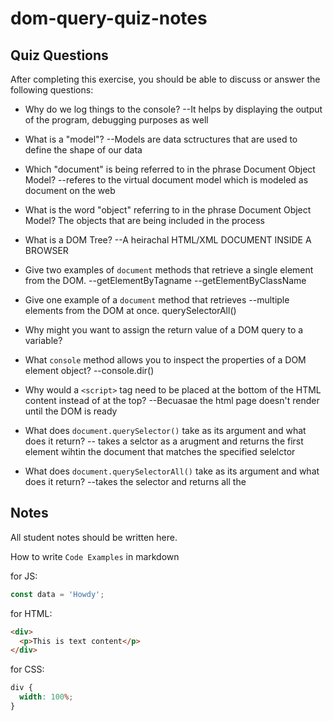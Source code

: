 # dom-query-quiz-notes

## Quiz Questions

After completing this exercise, you should be able to discuss or answer the following questions:

- Why do we log things to the console?
  --It helps by displaying the output of the program, debugging purposes as well
- What is a "model"?
  --Models are data sctructures that are used to define the shape of our data
- Which "document" is being referred to in the phrase Document Object Model?
  --referes to the virtual document model which is modeled as document on the web
- What is the word "object" referring to in the phrase Document Object Model?
  The objects that are being included in the process

- What is a DOM Tree?
  --A heirachal HTML/XML DOCUMENT INSIDE A BROWSER
- Give two examples of `document` methods that retrieve a single element from the DOM.
  --getElementByTagname
  --getElementByClassName
- Give one example of a `document` method that retrieves --multiple elements from the DOM at once.
  querySelectorAll()
- Why might you want to assign the return value of a DOM query to a variable?

- What `console` method allows you to inspect the properties of a DOM element object?
  --console.dir()
- Why would a `<script>` tag need to be placed at the bottom of the HTML content instead of at the top?
  --Becuasae the html page doesn't render until the DOM is ready

- What does `document.querySelector()` take as its argument and what does it return?
  -- takes a selctor as a arugment and returns the first element wihtin the document that matches the specified selelctor

- What does `document.querySelectorAll()` take as its argument and what does it return?
  --takes the selector and returns all the

## Notes

All student notes should be written here.

How to write `Code Examples` in markdown

for JS:

```javascript
const data = 'Howdy';
```

for HTML:

```html
<div>
  <p>This is text content</p>
</div>
```

for CSS:

```css
div {
  width: 100%;
}
```
